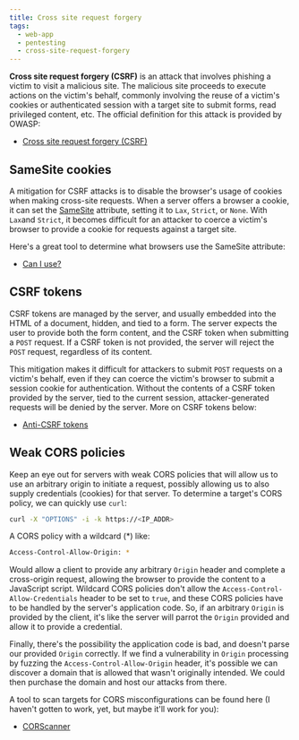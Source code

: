 ```yaml
---
title: Cross site request forgery
tags:
  - web-app
  - pentesting
  - cross-site-request-forgery
---
```


**Cross site request forgery (CSRF)** is an attack that involves phishing a victim to visit a
malicious site. The malicious site proceeds to execute actions on the victim's behalf, commonly
involving the reuse of a victim's cookies or authenticated session with a target site to submit
forms, read privileged content, etc. The official definition for this attack is provided by OWASP:

- [Cross site request forgery (CSRF)](https://owasp.org/www-community/attacks/csrf)

## SameSite cookies

A mitigation for CSRF attacks is to disable the browser's usage of cookies when making cross-site
requests. When a server offers a browser a cookie, it can set the
[SameSite](https://developer.mozilla.org/en-US/docs/Web/HTTP/Headers/Set-Cookie#samesitesamesite-value)
attribute, setting it to `Lax`, `Strict`, or `None`. With `Lax`and `Strict`, it becomes difficult
for an attacker to coerce a victim's browser to provide a cookie for requests against a target site.

Here's a great tool to determine what browsers use the SameSite attribute:

- [Can I use?](https://caniuse.com/same-site-cookie-attribute)

## CSRF tokens

CSRF tokens are managed by the server, and usually embedded into the HTML of a document, hidden, and
tied to a form. The server expects the user to provide both the form content, and the CSRF token
when submitting a `POST` request. If a CSRF token is not provided, the server will reject the `POST`
request, regardless of its content.

This mitigation makes it difficult for attackers to submit `POST` requests on a victim's behalf,
even if they can coerce the victim's browser to submit a session cookie for authentication. Without
the contents of a CSRF token provided by the server, tied to the current session, attacker-generated
requests will be denied by the server. More on CSRF tokens below:

- [Anti-CSRF tokens](https://developer.mozilla.org/en-US/docs/Web/Security/Practical_implementation_guides/CSRF_prevention#anti-csrf_tokens)

## Weak CORS policies

Keep an eye out for servers with weak CORS policies that will allow us to use an arbitrary origin to
initiate a request, possibly allowing us to also supply credentials (cookies) for that server. To
determine a target's CORS policy, we can quickly use `curl`:

```bash
curl -X "OPTIONS" -i -k https://<IP_ADDR>
```

A CORS policy with a wildcard (\*) like:

```bash
Access-Control-Allow-Origin: *
```

Would allow a client to provide any arbitrary `Origin` header and complete a cross-origin request,
allowing the browser to provide the content to a JavaScript script. Wildcard CORS policies don't
allow the `Access-Control-Allow-Credentials` header to be set to `true`, and these CORS policies
have to be handled by the server's application code. So, if an arbitrary `Origin` is provided by the
client, it's like the server will parrot the `Origin` provided and allow it to provide a credential.

Finally, there's the possibility the application code is bad, and doesn't parse our provided
`Origin` correctly. If we find a vulnerability in `Origin` processing by fuzzing the
`Access-Control-Allow-Origin` header, it's possible we can discover a domain that is allowed that
wasn't originally intended. We could then purchase the domain and host our attacks from there.

A tool to scan targets for CORS misconfigurations can be found here (I haven't gotten to work, yet,
but maybe it'll work for you):

- [CORScanner](https://github.com/chenjj/CORScanner)
